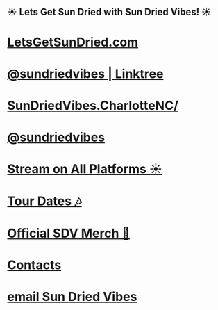 ## ☀ Lets Get Sun Dried with Sun Dried Vibes! ☀

#  [LetsGetSunDried.com](http://www.letsgetsundried.com/news/)
#  [@sundriedvibes | Linktree](https://linktr.ee/sundriedvibes)
#  [SunDriedVibes.CharlotteNC/](http://sundriedvibes.charlottenc.hns.is/)
#  [@sundriedvibes](https://twitter.com/sundriedvibes)
#  [Stream on All Platforms ☀](https://vibe.to/SunDriedVibes) 
#  [Tour Dates 🎶](https://www.letsgetsundried.com/news/tour)
#  [Official SDV Merch 👕](https://www.letsgetsundried.com/news/merch)
#  [Contacts](http://www.letsgetsundried.com/news/contact)
#  [email Sun Dried Vibes](mailto:sundriedvibesmusic@mail.com)
